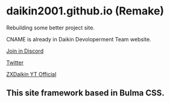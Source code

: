 # daikin2001.github.io (Remake)

Rebuilding some better project site.

CNAME is already in Daikin Devoloperment Team website.

[Join in Discord](https://discord.io/arkin)

[Twitter](https://twitter.com/ZXArkin)

[ZXDaikin YT Official](https://www.youtube.com/channel/UCNuzjD2XTmTYAkhlVnN6SdQ)

## This site framework based in Bulma CSS.
